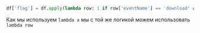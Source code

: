 
```python 

df['flag'] = df.apply(lambda row: 1 if row['eventName'] == 'download' and row['first_reg'] < row['LdayPer'] else 0, axis=1)

```

Как мы используем  `lambda x` мы с той же логикой можем использовать `lambda row`

